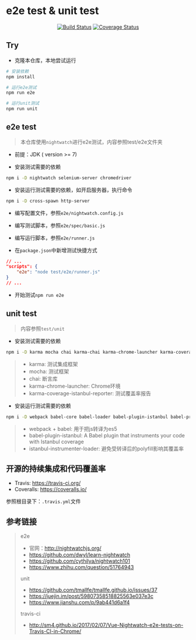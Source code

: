# e2e test & unit test

<p align="center">
  <a href="https://travis-ci.org/sluggishpj/nightwatch-test"><img src="https://travis-ci.org/sluggishpj/nightwatch-test.svg?branch=master" alt="Build Status"></a>
  <a href='https://coveralls.io/github/sluggishpj/nightwatch-test?branch=master'><img src='https://coveralls.io/repos/github/sluggishpj/nightwatch-test/badge.svg?branch=master' alt='Coverage Status' /></a>
</p>

## Try
* 克隆本仓库，本地尝试运行

```bash
# 安装依赖
npm install

# 运行e2e测试
npm run e2e

# 运行unit测试
npm run unit
```

## e2e test
> 本仓库使用`nightwatch`进行e2e测试，内容参照test/e2e文件夹

* 前提：JDK ( version >= 7)

* 安装测试需要的依赖

```bash
npm i -D nightwatch selenium-server chromedriver
```

* 安装运行测试需要的依赖，如开启服务器，执行命令

```bash
npm i -D cross-spawn http-server
```

* 编写配置文件，参照`e2e/nightwatch.config.js`

* 编写测试脚本，参照`e2e/spec/basic.js`

* 编写运行脚本，参照`e2e/runner.js`

* 在`package.json`中新增测试快捷方式

```json
// ...
"scripts": {
    "e2e": "node test/e2e/runner.js"
}
// ...
```

* 开始测试`npm run e2e`


## unit test
> 内容参照`test/unit`

* 安装测试需要的依赖

```bash
npm i -D karma mocha chai karma-chai karma-chrome-launcher karma-coverage-istanbul-reporter karma-mocha karma-sourcemap-loader
```
> * karma: 测试集成框架
> * mocha: 测试框架
> * chai: 断言库
> * karma-chrome-launcher: Chrome环境
> * karma-coverage-istanbul-reporter: 测试覆盖率报告


* 安装运行测试需要的依赖

```bash
npm i -D webpack babel-core babel-loader babel-plugin-istanbul babel-preset-env istanbul-instrumenter-loader karma-webpack
```
> * webpack + babel: 用于把js转译为es5
> * babel-plugin-istanbul: A Babel plugin that instruments your code with Istanbul coverage
> * istanbul-instrumenter-loader: 避免受转译后的polyfill影响其覆盖率


## 开源的持续集成和代码覆盖率

* Travis: https://travis-ci.org/
* Coveralls: https://coveralls.io/

参照根目录下：`.travis.yml`文件


## 参考链接
> e2e
> * 官网：http://nightwatchjs.org/
> * https://github.com/dwyl/learn-nightwatch
> * https://github.com/cythilya/nightwatch101
> * https://www.zhihu.com/question/51764943
>
> unit
>
> * https://github.com/tmallfe/tmallfe.github.io/issues/37
> * https://juejin.im/post/59807358518825563e037e3c
> * https://www.jianshu.com/p/9ab441d6a1f4
>
> travis-ci
>
> * http://sm4.github.io/2017/02/07/Vue-Nightwatch-e2e-tests-on-Travis-CI-in-Chrome/